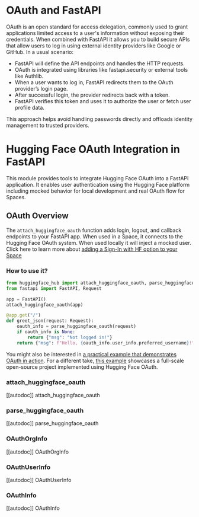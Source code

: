 <!--⚠️ Note that this file is in Markdown but contains specific syntax for our doc-builder (similar to MDX) that may not be
rendered properly in your Markdown viewer.
-->


# OAuth and FastAPI

OAuth is an open standard for access delegation, commonly used to grant applications limited access to a user's information without exposing their credentials. When combined with FastAPI it allows you to build secure APIs that allow users to log in using external identity providers like Google or GitHub.
In a usual scenario:
- FastAPI will define the API endpoints and handles the HTTP requests.
- OAuth is integrated using libraries like fastapi.security or external tools like Authlib.
- When a user wants to log in, FastAPI redirects them to the OAuth provider’s login page.
- After successful login, the provider redirects back with a token.
- FastAPI verifies this token and uses it to authorize the user or fetch user profile data.

This approach helps avoid handling passwords directly and offloads identity management to trusted providers.

# Hugging Face OAuth Integration in FastAPI

This module provides tools to integrate Hugging Face OAuth into a FastAPI application. It enables user authentication using the Hugging Face platform including mocked behavior for local development and real OAuth flow for Spaces.



## OAuth Overview

The `attach_huggingface_oauth` function adds login, logout, and callback endpoints to your FastAPI app. When used in a Space, it connects to the Hugging Face OAuth system. When used locally it will inject a mocked user. Click here to learn more about [adding a Sign-In with HF option to your Space](https://huggingface.co/docs/hub/en/spaces-oauth)


### How to use it?

```python
from huggingface_hub import attach_huggingface_oauth, parse_huggingface_oauth
from fastapi import FastAPI, Request

app = FastAPI()
attach_huggingface_oauth(app)

@app.get("/")
def greet_json(request: Request):
    oauth_info = parse_huggingface_oauth(request)
    if oauth_info is None:
        return {"msg": "Not logged in!"}
    return {"msg": f"Hello, {oauth_info.user_info.preferred_username}!"}
```

<Tip>
    
You might also be interested in [a practical example that demonstrates OAuth in action](https://huggingface.co/spaces/Wauplin/fastapi-oauth/blob/main/app.py).
For a different take, [this example](https://huggingface.co/spaces/medoidai/GiveBackGPT/blob/main/src/main.py) showcases a full-scale open-source project implemented using Hugging Face OAuth.

</Tip>


### attach_huggingface_oauth

[[autodoc]] attach_huggingface_oauth

### parse_huggingface_oauth

[[autodoc]] parse_huggingface_oauth

### OAuthOrgInfo

[[autodoc]] OAuthOrgInfo

### OAuthUserInfo

[[autodoc]] OAuthUserInfo

### OAuthInfo

[[autodoc]] OAuthInfo
